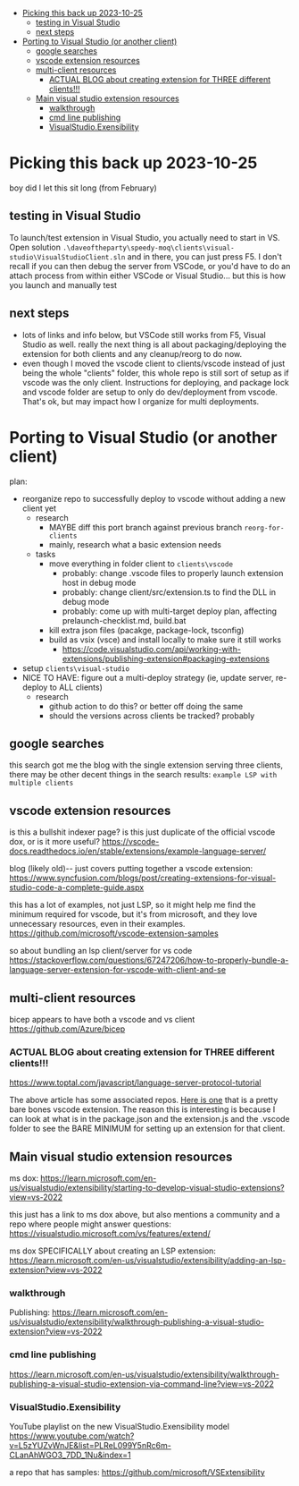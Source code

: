 - [Picking this back up 2023-10-25](#picking-this-back-up-2023-10-25)
	- [testing in Visual Studio](#testing-in-visual-studio)
	- [next steps](#next-steps)
- [Porting to Visual Studio (or another client)](#porting-to-visual-studio-or-another-client)
	- [google searches](#google-searches)
	- [vscode extension resources](#vscode-extension-resources)
	- [multi-client resources](#multi-client-resources)
		- [ACTUAL BLOG about creating extension for THREE different clients!!!](#actual-blog-about-creating-extension-for-three-different-clients)
	- [Main visual studio extension resources](#main-visual-studio-extension-resources)
		- [walkthrough](#walkthrough)
		- [cmd line publishing](#cmd-line-publishing)
		- [VisualStudio.Exensibility](#visualstudioexensibility)

# Picking this back up 2023-10-25
boy did I let this sit long (from February)

## testing in Visual Studio
To launch/test extension in Visual Studio, you actually need to start in VS. Open solution `.\daveoftheparty\speedy-moq\clients\visual-studio\VisualStudioClient.sln` and in there, you can just press F5. I don't recall if you can then debug the server from VSCode, or you'd have to do an attach process from within either VSCode or Visual Studio... but this is how you launch and manually test

## next steps
- lots of links and info below, but VSCode still works from F5, Visual Studio as well.
really the next thing is all about packaging/deploying the extension for both clients and any cleanup/reorg to do now.
- even though I moved the vscode client to clients/vscode instead of just being the whole "clients" folder, this whole repo is still sort of setup as if vscode was the only client. Instructions for deploying, and package lock and vscode folder are setup to only do dev/deployment from vscode. That's ok, but may impact how I organize for multi deployments.



# Porting to Visual Studio (or another client)

plan:

- reorganize repo to successfully deploy to vscode without adding a new client yet
	- research
		- MAYBE diff this port branch against previous branch `reorg-for-clients`
		- mainly, research what a basic extension needs
	- tasks
		- move everything in folder client to `clients\vscode`
			- probably: change .vscode files to properly launch extension host in debug mode
			- probably: change client/src/extension.ts to find the DLL in debug mode
			- probably: come up with multi-target deploy plan, affecting prelaunch-checklist.md, build.bat
		- kill extra json files (pacakge, package-lock, tsconfig)
		- build as vsix (vsce) and install locally to make sure it still works
			- https://code.visualstudio.com/api/working-with-extensions/publishing-extension#packaging-extensions
- setup `clients\visual-studio`
- NICE TO HAVE: figure out a multi-deploy strategy (ie, update server, re-deploy to ALL clients)
	- research
		- github action to do this? or better off doing the same
		- should the versions across clients be tracked? probably


## google searches

this search got me the blog with the single extension serving three clients, there may be other decent things in the search results:
`example LSP with multiple clients`


## vscode extension resources

is this a bullshit indexer page? is this just duplicate of the official vscode dox, or is it more useful?
https://vscode-docs.readthedocs.io/en/stable/extensions/example-language-server/

blog (likely old)-- just covers putting together a vscode extension:
https://www.syncfusion.com/blogs/post/creating-extensions-for-visual-studio-code-a-complete-guide.aspx


this has a lot of examples, not just LSP, so it might help me find the minimum required for vscode, but it's from microsoft, and they love unnecessary resources, even in their examples.
https://github.com/microsoft/vscode-extension-samples


so about bundling an lsp client/server for vs code
https://stackoverflow.com/questions/67247206/how-to-properly-bundle-a-language-server-extension-for-vscode-with-client-and-se



## multi-client resources

bicep appears to have both a vscode and vs client
https://github.com/Azure/bicep



### ACTUAL BLOG about creating extension for THREE different clients!!!
https://www.toptal.com/javascript/language-server-protocol-tutorial

The above article has some associated repos. [Here is one](https://github.com/reergymerej/standalone-vscode-ext/tree/master) that is a pretty bare bones vscode extension. The reason this is interesting is because I can look at what is in the package.json and the extension.js and the .vscode folder to see the BARE MINIMUM for setting up an extension for that client. 

## Main visual studio extension resources

ms dox:
https://learn.microsoft.com/en-us/visualstudio/extensibility/starting-to-develop-visual-studio-extensions?view=vs-2022


this just has a link to ms dox above, but also mentions a community and a repo where people might answer questions:
https://visualstudio.microsoft.com/vs/features/extend/

ms dox SPECIFICALLY about creating an LSP extension:
https://learn.microsoft.com/en-us/visualstudio/extensibility/adding-an-lsp-extension?view=vs-2022

### walkthrough

Publishing: https://learn.microsoft.com/en-us/visualstudio/extensibility/walkthrough-publishing-a-visual-studio-extension?view=vs-2022
 
### cmd line publishing
https://learn.microsoft.com/en-us/visualstudio/extensibility/walkthrough-publishing-a-visual-studio-extension-via-command-line?view=vs-2022


### VisualStudio.Exensibility 
YouTube playlist on the new VisualStudio.Exensibility model
https://www.youtube.com/watch?v=L5zYUZvWnJE&list=PLReL099Y5nRc6m-CLanAhWGO3_7DD_1Nu&index=1

a repo that has samples:
https://github.com/microsoft/VSExtensibility

